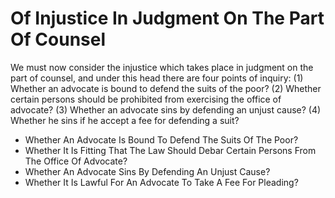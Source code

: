 # Of Injustice In Judgment On The Part Of Counsel

We must now consider the injustice which takes place in judgment on the part of counsel, and under this head there are four points of inquiry:
(1) Whether an advocate is bound to defend the suits of the poor?
(2) Whether certain persons should be prohibited from exercising the office of advocate?
(3) Whether an advocate sins by defending an unjust cause?
(4) Whether he sins if he accept a fee for defending a suit?

* Whether An Advocate Is Bound To Defend The Suits Of The Poor?
* Whether It Is Fitting That The Law Should Debar Certain Persons From The Office Of Advocate?
* Whether An Advocate Sins By Defending An Unjust Cause?
* Whether It Is Lawful For An Advocate To Take A Fee For Pleading?